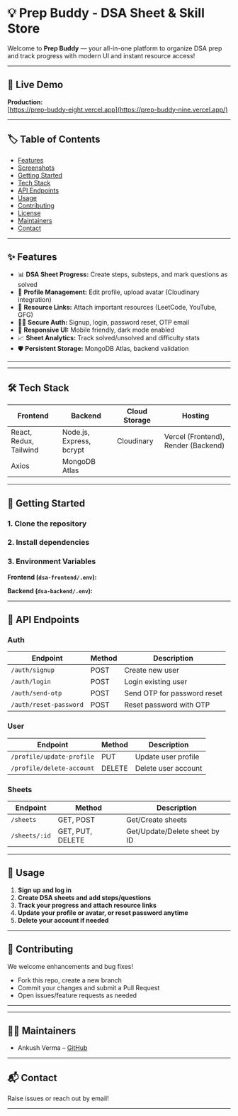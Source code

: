 # 💡 Prep Buddy - DSA Sheet & Skill Store

Welcome to **Prep Buddy** — your all-in-one platform to organize DSA prep and track progress with modern UI and instant resource access!

---

## 🚀 Live Demo

**Production:**  
[https://prep-buddy-eight.vercel.app](https://prep-buddy-nine.vercel.app/)

---

## 🏷️ Table of Contents

- [Features](#features)
- [Screenshots](#screenshots)
- [Getting Started](#getting-started)
- [Tech Stack](#tech-stack)
- [API Endpoints](#api-endpoints)
- [Usage](#usage)
- [Contributing](#contributing)
- [License](#license)
- [Maintainers](#maintainers)
- [Contact](#contact)

---

## ✨ Features

- 📊 **DSA Sheet Progress:** Create steps, substeps, and mark questions as solved
- 👤 **Profile Management:** Edit profile, upload avatar (Cloudinary integration)
- 🔗 **Resource Links:** Attach important resources (LeetCode, YouTube, GFG)
- 🧑‍💻 **Secure Auth:** Signup, login, password reset, OTP email
- 🎨 **Responsive UI:** Mobile friendly, dark mode enabled
- 📈 **Sheet Analytics:** Track solved/unsolved and difficulty stats
- 🛡️ **Persistent Storage:** MongoDB Atlas, backend validation

---

---

## 🛠️ Tech Stack

| Frontend           | Backend               | Cloud Storage    | Hosting              |
|--------------------|-----------------------|------------------|----------------------|
| React, Redux, Tailwind | Node.js, Express, bcrypt | Cloudinary       | Vercel (Frontend), Render (Backend) |
| Axios              | MongoDB Atlas         |                  |                      |

---

## 🏁 Getting Started

### 1. **Clone the repository**

### 2. **Install dependencies**


### 3. **Environment Variables**

**Frontend (`dsa-frontend/.env`):**

**Backend (`dsa-backend/.env`):**


---

## 🔌 API Endpoints

### **Auth**
| Endpoint                    | Method  | Description                      |
|-----------------------------|---------|----------------------------------|
| `/auth/signup`              | POST    | Create new user                  |
| `/auth/login`               | POST    | Login existing user              |
| `/auth/send-otp`            | POST    | Send OTP for password reset      |
| `/auth/reset-password`      | POST    | Reset password with OTP          |

### **User**
| Endpoint                    | Method  | Description              |
|-----------------------------|---------|--------------------------|
| `/profile/update-profile`   | PUT     | Update user profile      |
| `/profile/delete-account`   | DELETE  | Delete user account      |

### **Sheets**
| Endpoint                           | Method             | Description                     |
|-------------------------------------|--------------------|---------------------------------|
| `/sheets`                          | GET, POST          | Get/Create sheets               |
| `/sheets/:id`                      | GET, PUT, DELETE   | Get/Update/Delete sheet by ID   |

---

## 📗 Usage

1. **Sign up and log in**
2. **Create DSA sheets and add steps/questions**
3. **Track your progress and attach resource links**
4. **Update your profile or avatar, or reset password anytime**
5. **Delete your account if needed**

---

## 🤝 Contributing

We welcome enhancements and bug fixes!

- Fork this repo, create a new branch
- Commit your changes and submit a Pull Request
- Open issues/feature requests as needed

---


---

## 🧑‍💻 Maintainers

- Ankush Verma – [GitHub](https://github.com/vermaankush589)

---

## 📬 Contact

Raise issues or reach out by email!

---



